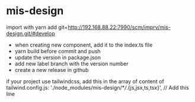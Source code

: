 # mis-design

import with
yarn add git+http://192.168.88.22:7990/scm/imprv/mis-design.git/#develop

- when creating new component, add it to the index.ts file
- yarn build before commit and push
- update the version in package.json
- add new label branch with the version number
- create a new release in github

if your project use tailwindcss, add this in the array of content of tailwind.config.js:
'./node_modules/mis-design/\*_/_.{js,jsx,ts,tsx}', // Add this line
